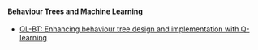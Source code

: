#### Behaviour Trees and Machine Learning

- [QL-BT: Enhancing behaviour tree design and implementation with Q-learning](https://www.researchgate.net/publication/261452465_QL-BT_Enhancing_behaviour_tree_design_and_implementation_with_Q-learning)
